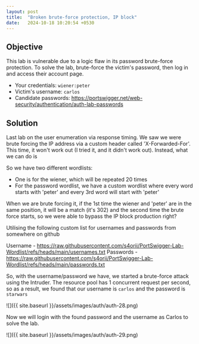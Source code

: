 ```yaml
---
layout: post
title:  "Broken brute-force protection, IP block"
date:   2024-10-18 10:20:54 +0530
---
```


## Objective 

This lab is vulnerable due to a logic flaw in its password brute-force protection. To solve the lab, brute-force the victim's password, then log in and access their account page.

- Your credentials: `wiener:peter`
- Victim's username: `carlos`
- Candidate passwords: https://portswigger.net/web-security/authentication/auth-lab-passwords

## Solution 

Last lab on the user enumeration via response timing. We saw we were brute forcing the IP address via a custom header called 'X-Forwarded-For'. This time, it won't work out (I tried it, and it didn't work out). Instead, what we can do is 

So we have two different wordlists:
- One is for the wiener, which will be repeated 20 times
- For the password wordlist, we have a custom wordlist where every word starts with 'peter' and every 3rd word will start with 'peter'

When we are brute forcing it, if the 1st time the wiener and 'peter' are in the same position, it will be a match (it's 302) and the second time the brute force starts, so we were able to bypass the IP block production right? 

Utilising the following custom list for usernames and passwords from somewhere on github 

Username - https://raw.githubusercontent.com/s4orii/PortSwigger-Lab-Wordlist/refs/heads/main/usernames.txt
Passwords - https://raw.githubusercontent.com/s4orii/PortSwigger-Lab-Wordlist/refs/heads/main/passwords.txt

So, with the username/password we have, we started a brute-force attack using the Intruder. The resource pool has 1 concurrent request per second, so as a result, we found that our username is `carlos` and the password is `starwars` 

![]({{ site.baseurl }}/assets/images/auth/auth-28.png)

Now we will login with the found password and the username as Carlos to solve the lab. 

![]({{ site.baseurl }}/assets/images/auth/auth-29.png)